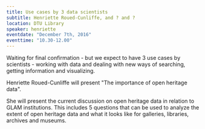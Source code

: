 ```yaml
---
title: Use cases by 3 data scientists
subtitle: Henriette Roued-Cunliffe, and ? and ?
location: DTU Library
speaker: henriette
eventdate: "December 7th, 2016"
eventtime: "10.30-12.00"
---
```


Waiting for final confirmation - but we expect to have 3 use cases by scientists - working with data and dealing with new ways of searching, getting information and visualizing.


Henriette Roued-Cunliffe will present "The importance of open heritage data".

She will present the current discussion on open heritage data in relation to GLAM  institutions.
This includes 5 questions that can be used to analyze the extent of open heritage data and what it looks like for galleries,
libraries, archives and museums.
